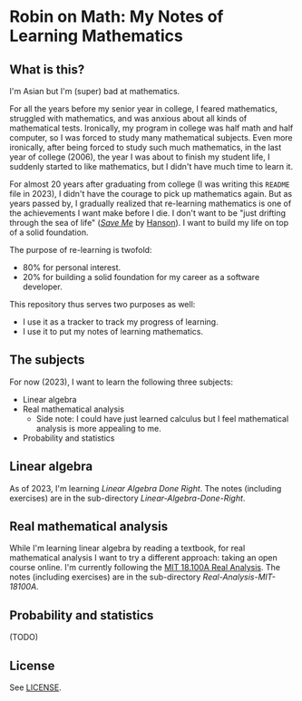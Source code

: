 # Robin on Math: My Notes of Learning Mathematics

## What is this?

I'm Asian but I'm (super) bad at mathematics.

For all the years before my senior year in college, I feared mathematics, struggled with mathematics, and was anxious about all kinds of mathematical tests. Ironically, my program in college was half math and half computer, so I was forced to study many mathematical subjects. Even more ironically, after being forced to study such much mathematics, in the last year of college (2006), the year I was about to finish my student life, I suddenly started to like mathematics, but I didn't have much time to learn it.

For almost 20 years after graduating from college (I was writing this `README` file in 2023), I didn't have the courage to pick up mathematics again. But as years passed by, I gradually realized that re-learning mathematics is one of the achievements I want make before I die. I don't want to be "just drifting through the sea of life" ([_Save Me_](https://www.azlyrics.com/lyrics/hanson/saveme.html) by [Hanson](https://hanson.net/home)). I want to build my life on top of a solid foundation.

The purpose of re-learning is twofold:
- 80% for personal interest.
- 20% for building a solid foundation for my career as a software developer.

This repository thus serves two purposes as well:
- I use it as a tracker to track my progress of learning.
- I use it to put my notes of learning mathematics.

## The subjects

For now (2023), I want to learn the following three subjects:
- Linear algebra
- Real mathematical analysis
  - Side note: I could have just learned calculus but I feel mathematical analysis is more appealing to me.
- Probability and statistics

## Linear algebra

As of 2023, I'm learning _Linear Algebra Done Right_. The notes (including exercises) are in the sub-directory _Linear-Algebra-Done-Right_.

## Real mathematical analysis

While I'm learning linear algebra by reading a textbook, for real mathematical analysis I want to try a different approach: taking an open course online. I'm currently following the [MIT 18.100A Real Analysis](https://ocw.mit.edu/courses/18-100a-real-analysis-fall-2020/). The notes (including exercises) are in the sub-directory _Real-Analysis-MIT-18100A_.

## Probability and statistics

(TODO)

## License

See [LICENSE](./LICENSE).
